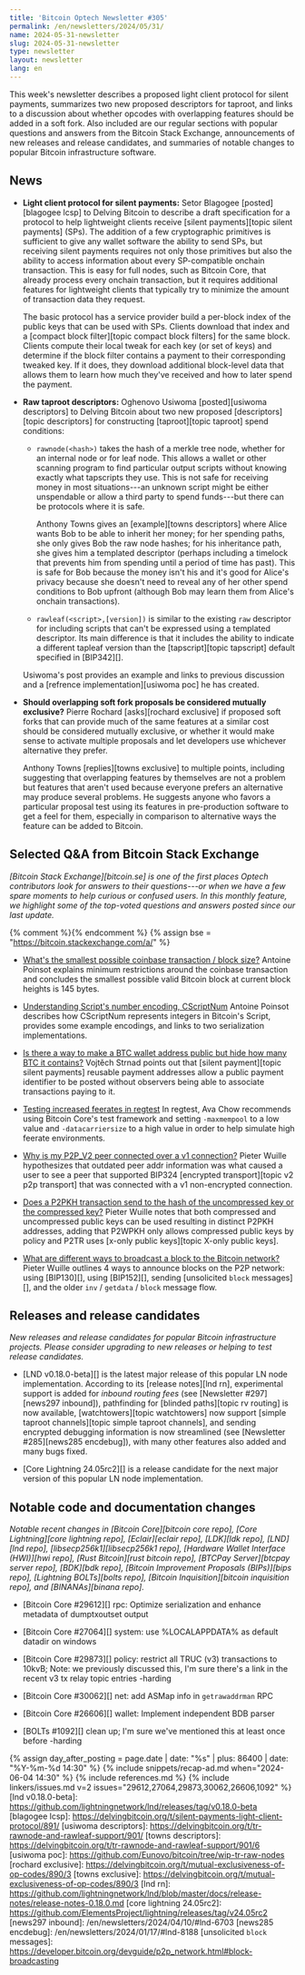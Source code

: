```yaml
---
title: 'Bitcoin Optech Newsletter #305'
permalink: /en/newsletters/2024/05/31/
name: 2024-05-31-newsletter
slug: 2024-05-31-newsletter
type: newsletter
layout: newsletter
lang: en
---
```

This week's newsletter describes a proposed light client protocol for
silent payments, summarizes two new proposed descriptors for taproot,
and links to a discussion about whether opcodes with overlapping
features should be added in a soft fork.  Also included are our regular
sections with popular questions and answers from the Bitcoin Stack
Exchange, announcements of new releases and release candidates, and
summaries of notable changes to popular Bitcoin infrastructure software.

## News

- **Light client protocol for silent payments:** Setor Blagogee
  [posted][blagogee lcsp] to Delving Bitcoin to describe a draft
  specification for a protocol to help lightweight clients receive
  [silent payments][topic silent payments] (SPs).  The addition of a few
  cryptographic primitives is sufficient to give any wallet software the
  ability to send SPs, but receiving silent payments requires not only
  those primitives but also the ability to access information about
  every SP-compatible onchain transaction.  This is easy for full nodes,
  such as Bitcoin Core, that already process every onchain transaction,
  but it requires additional features for lightweight clients that
  typically try to minimize the amount of transaction data they request.

  The basic protocol has a service provider build a per-block index of
  the public keys that can be used with SPs.  Clients download that
  index and a [compact block filter][topic compact block filters] for the
  same block.  Clients compute their local tweak for each key (or set of
  keys) and determine if the block filter contains a payment to their
  corresponding tweaked key.  If it does, they download additional
  block-level data that allows them to learn how much they've received
  and how to later spend the payment.

- **Raw taproot descriptors:** Oghenovo Usiwoma [posted][usiwoma descriptors] to
  Delving Bitcoin about two new proposed [descriptors][topic
  descriptors] for constructing [taproot][topic taproot] spend
  conditions:

  - `rawnode(<hash>)` takes the hash of a merkle tree node, whether for an
    internal node or for leaf node.  This allows a wallet or other scanning
    program to find particular output scripts without knowing exactly
    what tapscripts they use.  This is not safe for receiving money in
    most situations---an unknown script might be either unspendable or
    allow a third party to spend funds---but there can be protocols
    where it is safe.

    Anthony Towns gives an [example][towns descriptors] where Alice
    wants Bob to be able to inherit her money; for her spending paths,
    she only gives Bob the raw node hashes; for his inheritance path,
    she gives him a templated descriptor (perhaps including a timelock
    that prevents him from spending until a period of time has past).
    This is safe for Bob because the money isn't his and it's good for
    Alice's privacy because she doesn't need to reveal any of her other
    spend conditions to Bob upfront (although Bob may learn them from
    Alice's onchain transactions).

  - `rawleaf(<script>,[version])` is similar to the existing `raw`
    descriptor for including scripts that can't be expressed using a
    templated descriptor.  Its main difference is that it includes the
    ability to indicate a different tapleaf version than the
    [tapscript][topic tapscript] default specified in [BIP342][].

  Usiwoma's post provides an example and links to previous discussion
  and a [refrence implementation][usiwoma poc] he has created.

- **Should overlapping soft fork proposals be considered mutually exclusive?**
  Pierre Rochard [asks][rochard exclusive] if proposed soft forks that
  can provide much of the same features at a similar cost should be
  considered mutually exclusive, or whether it would make sense to
  activate multiple proposals and let developers use whichever
  alternative they prefer.

  Anthony Towns [replies][towns exclusive] to multiple points, including
  suggesting that overlapping features by themselves are not a problem
  but features that aren't used because everyone prefers an alternative
  may produce several problems.  He suggests anyone who favors a
  particular proposal test using its features in pre-production software
  to get a feel for them, especially in comparison to alternative ways
  the feature can be added to Bitcoin.

## Selected Q&A from Bitcoin Stack Exchange

*[Bitcoin Stack Exchange][bitcoin.se] is one of the first places Optech
contributors look for answers to their questions---or when we have a
few spare moments to help curious or confused users.  In
this monthly feature, we highlight some of the top-voted questions and
answers posted since our last update.*

{% comment %}<!-- https://bitcoin.stackexchange.com/search?tab=votes&q=created%3a1m..%20is%3aa
nswer -->{% endcomment %}
{% assign bse = "https://bitcoin.stackexchange.com/a/" %}

- [What's the smallest possible coinbase transaction / block size?]({{bse}}122951)
  Antoine Poinsot explains minimum restrictions around the coinbase transaction
  and concludes the smallest possible valid Bitcoin block at current block heights is 145 bytes.

- [Understanding Script's number encoding, CScriptNum]({{bse}}122939)
  Antoine Poinsot describes how CScriptNum represents integers in Bitcoin's
  Script, provides some example encodings, and links to two serialization
  implementations.

- [Is there a way to make a BTC wallet address public but hide how many BTC it contains?]({{bse}}122786)
  Vojtěch Strnad points out that [silent payment][topic silent payments] reusable
  payment addresses allow a public payment identifier to be posted without
  observers being able to associate transactions paying to it.

- [Testing increased feerates in regtest]({{bse}}122837)
  In regtest, Ava Chow recommends using Bitcoin Core's test framework and
  setting `-maxmempool` to a low value and `-datacarriersize` to a high value in
  order to help simulate high feerate environments.

- [Why is my P2P_V2 peer connected over a v1 connection?]({{bse}}122774)
  Pieter Wuille hypothesizes that outdated peer addr information was what caused
  a user to see a peer that supported BIP324 [encrypted transport][topic v2 p2p
  transport] that was connected with a v1 non-encrypted connection.

- [Does a P2PKH transaction send to the hash of the uncompressed key or the compressed key?]({{bse}}122875)
  Pieter Wuille notes that both compressed and uncompressed public keys can be
  used resulting in distinct P2PKH addresses, adding that P2WPKH only allows
  compressed public keys by policy and P2TR uses [x-only public keys][topic
  X-only public keys].

- [What are different ways to broadcast a block to the Bitcoin network?]({{bse}}122953)
  Pieter Wuille outlines 4 ways to announce blocks on the P2P network: using
  [BIP130][], using [BIP152][], sending [unsolicited `block` messages][], and the older
  `inv` / `getdata` / `block` message flow.

## Releases and release candidates

*New releases and release candidates for popular Bitcoin infrastructure
projects.  Please consider upgrading to new releases or helping to test
release candidates.*

- [LND v0.18.0-beta][] is the latest major release of this popular LN
  node implementation.  According to its [release notes][lnd rn],
  experimental support is added for _inbound routing fees_ (see
  [Newsletter #297][news297 inbound]), pathfinding for [blinded
  paths][topic rv routing] is now available, [watchtowers][topic
  watchtowers] now support [simple taproot channels][topic simple
  taproot channels], and sending encrypted debugging information is now
  streamlined (see [Newsletter #285][news285 encdebug]), with many other features also
  added and many bugs fixed.

- [Core Lightning 24.05rc2][] is a release candidate for the next major
  version of this popular LN node implementation.

## Notable code and documentation changes

_Notable recent changes in [Bitcoin Core][bitcoin core repo], [Core
Lightning][core lightning repo], [Eclair][eclair repo], [LDK][ldk repo],
[LND][lnd repo], [libsecp256k1][libsecp256k1 repo], [Hardware Wallet
Interface (HWI)][hwi repo], [Rust Bitcoin][rust bitcoin repo], [BTCPay
Server][btcpay server repo], [BDK][bdk repo], [Bitcoin Improvement
Proposals (BIPs)][bips repo], [Lightning BOLTs][bolts repo],
[Bitcoin Inquisition][bitcoin inquisition repo], and [BINANAs][binana
repo]._

- [Bitcoin Core #29612][] rpc: Optimize serialization and enhance metadata of dumptxoutset output
    
- [Bitcoin Core #27064][] system: use %LOCALAPPDATA% as default datadir on windows
    
- [Bitcoin Core #29873][] policy: restrict all TRUC (v3) transactions to 10kvB; Note: we previously discussed this, I'm sure there's a link in the recent v3 tx relay topic entries -harding

- [Bitcoin Core #30062][] net: add ASMap info in `getrawaddrman` RPC
    
- [Bitcoin Core #26606][] wallet: Implement independent BDB parser
    
- [BOLTs #1092][] clean up; I'm sure we've mentioned this at least once before -harding
    
{% assign day_after_posting = page.date | date: "%s" | plus: 86400 | date: "%Y-%m-%d 14:30" %}
{% include snippets/recap-ad.md when="2024-06-04 14:30" %}
{% include references.md %}
{% include linkers/issues.md v=2 issues="29612,27064,29873,30062,26606,1092" %}
[lnd v0.18.0-beta]: https://github.com/lightningnetwork/lnd/releases/tag/v0.18.0-beta
[blagogee lcsp]: https://delvingbitcoin.org/t/silent-payments-light-client-protocol/891/
[usiwoma descriptors]: https://delvingbitcoin.org/t/tr-rawnode-and-rawleaf-support/901/
[towns descriptors]: https://delvingbitcoin.org/t/tr-rawnode-and-rawleaf-support/901/6
[usiwoma poc]: https://github.com/Eunovo/bitcoin/tree/wip-tr-raw-nodes
[rochard exclusive]:  https://delvingbitcoin.org/t/mutual-exclusiveness-of-op-codes/890/3
[towns exclusive]: https://delvingbitcoin.org/t/mutual-exclusiveness-of-op-codes/890/3
[lnd rn]: https://github.com/lightningnetwork/lnd/blob/master/docs/release-notes/release-notes-0.18.0.md
[core lightning 24.05rc2]: https://github.com/ElementsProject/lightning/releases/tag/v24.05rc2
[news297 inbound]: /en/newsletters/2024/04/10/#lnd-6703
[news285 encdebug]: /en/newsletters/2024/01/17/#lnd-8188
[unsolicited `block` messages]: https://developer.bitcoin.org/devguide/p2p_network.html#block-broadcasting
